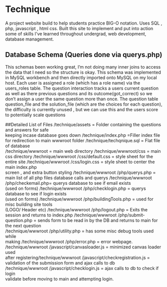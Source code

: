 # Technique
A project website build to help students practice BIG-O notation. Uses SQL , php, javascript , html css. Built this site to implement and put into action some of skills I've learned throughout undergrad, web development, database management. 

## Database Schema (Queries done via querys.php)
This schemas been working great, I’m not doing many inner joins to access the
data that I need so the structure is okay. This schema was implemented in MySQL
workbench and then directly imported onto MySQL on my local host.
Each user is assigned a role (which has a role name) via the users_roles table.
The question interaction tracks a users current question as well as there previous
questions and its outcome(got_correct) so we don’t assign a user the same question more
than once.
The question table question_file and the solution_file (which are the choices for each
question), the difficulty is currently unused , but we can use this and the users score to
potentially scale questions 


##Detailed List of Files
/technique/assets						=	Folder	containing	the	questions	and	answers	for	safe	
keeping	incase	database	goes	down
/technique/index.php		=Filler	index	file	for	redirection	to	main	wwwroot	folder
/technique/techqnique.sql	=	Flat	file	of	database	
/technique/wwwroot	=	main	web	directory
/technique/wwwroot/css	=	main	css	directory
/technique/wwwroot /css/default.css	=	style	sheet	for	the	entire	site
/technique/wwwroot /css/login.css	=	style	sheet	to	center	the	main	index.php	
screen	,	and	extra	button	styling	
/technique/wwwroot /php/querys.php	=	main	list	of	all	php	files	database	calls	and	
querys
/technique/wwwroot /php/checkemail.php=	querys	database	to	see	if	email	exists	
(used	on	forms)
/technique/wwwroot /php/checklogin.php	=	querys	database	to	see	if	login	exists	
(used	on	forms)
/technique/wwwroot /php/buildingTools.php	=	used	for	misc	building	site	tools	
(LOGO/	Header	etc)
/technique/wwwroot /php/logout.php	=	Exits	the	session	and	returns	to	index.php
/technique/wwwroot /php/submit-question.php	=	sends	form	to	be	read	in	by	the	
DB	and	returns	to	main	for	the	next	question	
/technique/wwwroot /php/utility.php	=	has	some	misc	debug	tools	used	while	
making
/technique/wwwroot /php/error.php	=	error	webpage.
/technique/wwwroot /javascript/canvasloader.js	=	minimized	canvas	loader	used	
after	registering/technique/wwwroot /javascript/checkregistration.js	=	validation	of	the	
submission	form	and	ajax	calls	to	db	
/technique/wwwroot /javascript/checklogin.js	=	ajax	calls	to	db	to	check	if	login	
validate	before	moving	to	main	and	attempting	login.	

